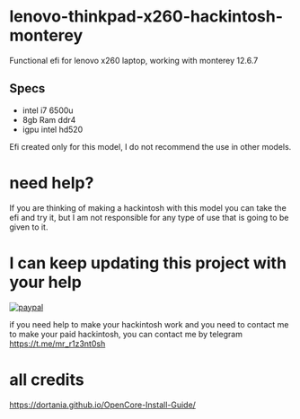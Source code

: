 # lenovo-thinkpad-x260-hackintosh-monterey
Functional efi for lenovo x260 laptop, working with monterey 12.6.7

## Specs
* intel i7 6500u
* 8gb Ram ddr4
* igpu intel hd520

Efi created only for this model, I do not recommend the use in other models.

# need help?

If you are thinking of making a hackintosh with this model you can take the efi and try it, but I am not responsible for any type of use that is going to be given to it.





# I can keep updating this project with your help

<p>
  <a href="https://www.paypal.me/alejondro10pb/20">
      <img src="https://www.paypalobjects.com/en_US/i/btn/btn_donateCC_LG.gif" alt="paypal">
  </a>
</p>

if you need help to make your hackintosh work and you need to contact me to make your paid hackintosh, you can contact me by telegram https://t.me/mr_r1z3nt0sh


# all credits
https://dortania.github.io/OpenCore-Install-Guide/
